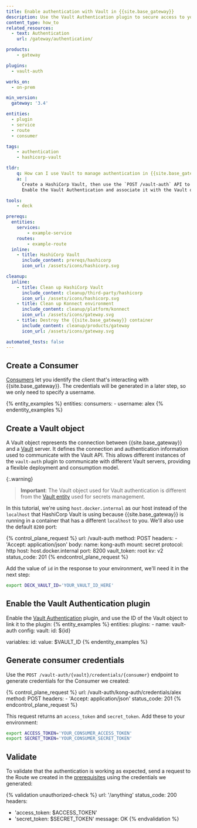 ```yaml
---
title: Enable authentication with Vault in {{site.base_gateway}}
description: Use the Vault Authentication plugin to secure access to your {{site.base_gateway}} resources.
content_type: how_to
related_resources:
  - text: Authentication
    url: /gateway/authentication/

products:
    - gateway

plugins:
  - vault-auth

works_on:
  - on-prem

min_version:
  gateway: '3.4'

entities: 
  - plugin
  - service
  - route
  - consumer

tags:
    - authentication
    - hashicorp-vault

tldr:
    q: How can I use Vault to manage authentication in {{site.base_gateway}}?
    a: |
      Create a HashiCorp Vault, then use the `POST /vault-auth` API to create a Vault object with your Vault configuration. 
      Enable the Vault Authentication and associate it with the Vault object. Create a Consumer and use the `POST /vault-auth/$VAULT/credentials/$CONSUMER` API to generate credentials for the Consumer.

tools:
    - deck

prereqs:
  entities:
    services:
        - example-service
    routes:
        - example-route
  inline: 
    - title: HashiCorp Vault
      include_content: prereqs/hashicorp
      icon_url: /assets/icons/hashicorp.svg

cleanup:
  inline:
    - title: Clean up HashiCorp Vault
      include_content: cleanup/third-party/hashicorp
      icon_url: /assets/icons/hashicorp.svg
    - title: Clean up Konnect environment
      include_content: cleanup/platform/konnect
      icon_url: /assets/icons/gateway.svg
    - title: Destroy the {{site.base_gateway}} container
      include_content: cleanup/products/gateway
      icon_url: /assets/icons/gateway.svg

automated_tests: false
---
```


## Create a Consumer

[Consumers](/gateway/entities/consumer/) let you identify the client that's interacting with {{site.base_gateway}}. The credentials will be generated in a later step, so we only need to specify a username.

{% entity_examples %}
entities:
  consumers:
    - username: alex
{% endentity_examples %}

## Create a Vault object

A Vault object represents the connection between {{site.base_gateway}} and a [Vault](https://www.vaultproject.io/) server. It defines the connection and authentication information used to communicate with the Vault API. This allows different instances of the `vault-auth` plugin to communicate with different Vault servers, providing a flexible deployment and consumption model.

{:.warning}
> **Important**: The Vault object used for Vault authentication is different from the [Vault entity](/gateway/entities/vault/) used for secrets management.

In this tutorial, we're using `host.docker.internal` as our host instead of the `localhost` that HashiCorp Vault is using because {{site.base_gateway}} is running in a container that has a different `localhost` to you. We'll also use the default `8200` port:

<!--vale off-->
{% control_plane_request %}
url: /vault-auth
method: POST
headers:
    - 'Accept: application/json'
body:
  name: kong-auth
  mount: secret
  protocol: http
  host: host.docker.internal
  port: 8200
  vault_token: root
  kv: v2
status_code: 201
{% endcontrol_plane_request %}
<!--vale on-->

Add the value of `id` in the response to your environment, we'll need it in the next step:
```sh
export DECK_VAULT_ID='YOUR_VAULT_ID_HERE'
```

## Enable the Vault Authentication plugin

Enable the [Vault Authentication](/plugins/vault-auth/) plugin, and use the ID of the Vault object to link it to the plugin:
{% entity_examples %}
entities:
  plugins:
    - name: vault-auth
      config:
        vault: 
          id: ${id}

variables:
  id:
    value: $VAULT_ID
{% endentity_examples %}

## Generate consumer credentials

Use the `POST /vault-auth/{vault}/credentials/{consumer}` endpoint to generate credentials for the Consumer we created:
<!--vale off-->
{% control_plane_request %}
url: /vault-auth/kong-auth/credentials/alex
method: POST
headers:
    - 'Accept: application/json'
status_code: 201
{% endcontrol_plane_request %}
<!--vale on-->

This request returns an `access_token` and `secret_token`. Add these to your environment:
```sh
export ACCESS_TOKEN='YOUR_CONSUMER_ACCESS_TOKEN'
export SECRET_TOKEN='YOUR_CONSUMER_SECRET_TOKEN'
```

## Validate

To validate that the authentication is working as expected, send a request to the Route we created in the [prerequisites](#pre-configured-entities) using the credentials we generated:
<!--vale off-->
{% validation unauthorized-check %}
url: '/anything'
status_code: 200
headers:
  - 'access_token: $ACCESS_TOKEN'
  - 'secret_token: $SECRET_TOKEN'
message: OK
{% endvalidation %}
<!--vale on-->